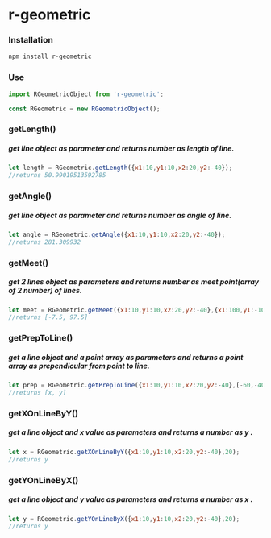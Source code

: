 # r-geometric

### Installation

``` javascript
npm install r-geometric
```

### Use

``` javascript
import RGeometricObject from 'r-geometric';

const RGeometric = new RGeometricObject();

```

### getLength()
##### get line object as parameter and returns number as length of line.
``` javascript
let length = RGeometric.getLength({x1:10,y1:10,x2:20,y2:-40});
//returns 50.99019513592785
```

### getAngle()
##### get line object as parameter and returns number as angle of line.
``` javascript
let angle = RGeometric.getAngle({x1:10,y1:10,x2:20,y2:-40});
//returns 281.309932
```

### getMeet()
##### get 2 lines object as parameters and returns number as meet point(array of 2 number) of lines.
``` javascript
let meet = RGeometric.getMeet({x1:10,y1:10,x2:20,y2:-40},{x1:100,y1:-10,x2:40,y2:50});
//returns [-7.5, 97.5]
```
### getPrepToLine()
##### get a line object and a point array as parameters and returns a point array as prependicular from point to line.
``` javascript
let prep = RGeometric.getPrepToLine({x1:10,y1:10,x2:20,y2:-40},[-60,-40]);
//returns [x, y]
```

### getXOnLineByY()
##### get a line object and x value as parameters and returns a number as y .
``` javascript
let x = RGeometric.getXOnLineByY({x1:10,y1:10,x2:20,y2:-40},20);
//returns y
```

### getYOnLineByX()
##### get a line object and y value as parameters and returns a number as x .
``` javascript
let y = RGeometric.getYOnLineByX({x1:10,y1:10,x2:20,y2:-40},20);
//returns y
```

